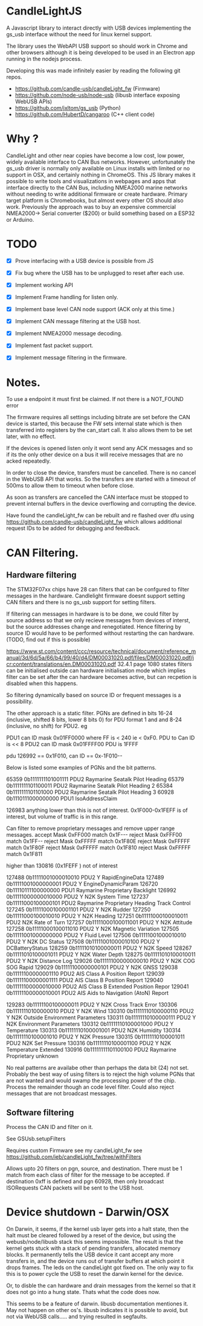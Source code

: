 # CandleLightJS

A Javascript library to interact directly with USB devices implementing the gs_usb interface without the need for linux kernel support.

The library uses the WebAPI USB support so should work in Chrome and other browsers although it is being developed to be used in an Electron app running in the nodejs process.

Developing this was made infinitely easier by reading the following git repos.

* https://github.com/candle-usb/candleLight_fw (Firmware)
* https://github.com/node-usb/node-usb (libusb interface exposing WebUSB APIs)
* https://github.com/jxltom/gs_usb (Python)
* https://github.com/HubertD/cangaroo (C++ client code)


# Why ?

CandleLight and other near copies have become a low cost, low power, widely available interface to CAN Bus 
networks. However, unfortunately the gs_usb driver is normally only available on Linux installs with limited or
no support in OSX, and certainly nothing in ChromeOS. This JS library makes it possible to write tools and
visualizations in webpages and apps that interface directly to the CAN Bus, including NMEA2000 marine networks
without needing to write additional firmware or create hardware. Primary target platform is Chromebooks, but
almost every other OS should also work. Previously the approach was to buy an expensive commercial NMEA2000->
Serial converter ($200) or build something based on a ESP32 or Arduino.


# TODO

* [x] Prove interfacing with a USB device is possible from JS
* [x] Fix bug where the USB has to be unplugged to reset after each use.
* [x] Implement working API
* [x] Implement Frame handling for listen only.
* [x] Implement base level CAN node support (ACK only at this time.)
* [x] Implement CAN message filtering at the USB host.
* [x] Implement NMEA2000 message decoding.
* [x] Implement fast packet support.
* [x] Implement message filtering in the firmware.


# Notes.

To use a endpoint it must first be claimed. If not there is a NOT_FOUND error

The firmware requires all settings including bitrate are set before the CAN device is started, this because the FW sets internal state which is then transferred into registers by the can_start call. It also allows
them to be set later, with no effect.

If the devices is opened listen only it wont send any ACK messages and so if its the only other device on a bus
it will receive messages that are no acked repeatedly.


In order to close  the device, transfers must be cancelled. There is no cancel in the WebUSB API that works. So
the transfers are started with a timeout of 500ms to allow them to timeout when before close.

As soon as transfers are cancelled the CAN interface must be stopped to prevent internal buffers in the device overflowing and corrupting the device.

Have found the candleLight_fw can be rebuilt and re flashed over dfu using https://github.com/candle-usb/candleLight_fw which allows additional request IDs to be added for debugging and feedback. 

# CAN Filtering. 

## Hardware filtering

The STM32F07xx chips have 28 can filters that can be confgured to filter messages in the hardware. Candlelight firmware doesnt support setting CAN filters and there is no gs_usb support for setting filters.

If filtering can messages in hardware is to be done, we could filter by source address so that we
only recieve messages from devices of interst, but the source addresses change and renegotiated.
Hence filtering by source ID would have to be performed without restarting the can hardware. 
(TODO, find out if this is possible)

https://www.st.com/content/ccc/resource/technical/document/reference_manual/3d/6d/5a/66/b4/99/40/d4/DM00031020.pdf/files/DM00031020.pdf/jcr:content/translations/en.DM00031020.pdf
32.4.1 page 1080 states filters can be initialised outside can hardware initialisation mode which implies filter can be set after the can hardware becomes active, but can recpetion is disabled when this happens.

So filtering dynamically based on source ID or frequent messages is a possibility.


The other approach is a static filter. PGNs are defined in bits 16-24 (inclusive, shifted 8 bits, lower 8 bits 0) for PDU format 1 and and 8-24 (inclusive, no shift) for PDU2.
eg

PDU1 can ID mask   0x01FF0000  where   FF is < 240 ie < 0xF0. PDU to Can ID is << 8
PDU2 can ID mask   0x01FFFF00  PDU is 1FFFF

pdu 126992 == 0x1F010, can ID == 0x-1F010--

Below is listed some examples of PGNs and the bit patterns.

65359   0b1111111101001111 PDU2  Raymarine Seatalk Pilot Heading
65379   0b1111111101100011 PDU2  Raymarine Seatalk Pilot Heading 2
65384   0b1111111101101000 PDU2  Raymarine Seatalk Pilot Heading 3
60928   0b1110111000000000 PDU1  IsoAddressClaim

126983 anything lower than this is not of interest.
0x1F000-0x1FEFF is of interest, but volume of traffic is in this range.

Can filter to remove proprietary messages and remove upper range messages.
accept Mask 0xFF000 match 0x1F---
reject Mask 0xFFF00 match 0x1FF--
reject Mask 0xFFFFF match 0x1F80E
reject Mask 0xFFFFF match 0x1F80F
reject Mask 0xFFFFF match 0x1F810
reject Mask 0xFFFFF match 0x1F811





higher than 130816 (0x1FEFF ) not of interest 



127488 0b11111001000010010 PDU2 Y  RapidEngineData
127489 0b11111001000000001 PDU2 Y  EngineDynamicParam
126720 0b11110111100000000 PDU1   Raymarine Proprietary Backlight
126992 0b11111000000010000 PDU2 Y  N2K System Time
127237 0b11111000100000101 PDU2   Raymarine Proprietary Heading Track Control
127245 0b11111000100001101 PDU2 Y  N2K Rudder
127250 0b11111000100010010 PDU2 Y  N2K Heading
127251 0b11111000100010011 PDU2   N2K Rate of Turn
127257 0b11111000100011001 PDU2 Y N2K Attitude
127258 0b11111000100011010 PDU2 Y N2K Magnetic Variation
127505 0b11111001000000000 PDU2 Y Fluid Level
127506 0b11111001000010010 PDU2 Y N2K DC Status
127508 0b11111001000010100 PDU2 Y DCBatteryStatus
128259 0b11111010100000011 PDU2 Y N2K Speed
128267 0b11111010100001011 PDU2 Y N2K Water Depth
128275 0b11111010100010011 PDU2 Y N2K Distance Log
129026 0b11111100000000010 PDU2 Y N2K COG SOG Rapid
129029 0b11111100000000101 PDU2 Y N2K GNSS
129038 0b11111100000001110 PDU2   AIS Class A Position Report
129039 0b11111100000001111 PDU2   AIS Class B Position Report
129040 0b11111100000010000 PDU2   AIS Class B Extended Position Repor
129041 0b11111100000010001 PDU2   AIS Aids to Navigation (AtoN) Report

129283 0b11111100100000011 PDU2 Y N2K Cross Track Error
130306 0b11111110100000010 PDU2 Y N2K Wind
130310 0b11111110100000110 PDU2 Y N2K Outside Environment Parameters
130311 0b11111110100000111 PDU2 Y N2K Environment Parameters
130312 0b11111110100001000 PDU2 Y Temperature
130313 0b11111110100001001 PDU2   N2K Humidity
130314 0b11111110100001010 PDU2 Y N2K Pressure
130315 0b11111110100001011 PDU2   N2K Set Pressure
130316 0b11111110100001100 PDU2 Y N2K Temperature Extended
130916 0b11111111101100100 PDU2  Raymarine Proprietary unknown

No real patterns are availabe other than perhaps the data bit (24) not set.
Probably the best way of using filters is to reject the high volume PGNs that are not wanted and would swamp the processing power of the chip. Process the remainder though an code level filter.
Could also reject messages that are not broadcast messages. 


## Software filtering

Process the CAN ID and filter on it. 

See GSUsb.setupFilters

Requires custom Firmware see my candleLight_fw see https://github.com/ieb/candleLight_fw/tree/withFilters

Allows upto 20 filters on pgn, source, and destination. There must be 1 match from each class of filter for the message to be accepted.  if destination 0xff is defined and pgn 60928, then only broadcast ISORequests CAN packets will be sent to the USB host.


# Device shutdown - Darwin/OSX

On Darwin, it seems, if the kernel usb layer gets into a halt state, then the halt must be cleared followed 
by a reset of the device, but using the webusb/node/libusb stack this seems impossible. The result is that 
the kernel gets stuck with a stack of pending transfers, allocated memory blocks. It permanently tells the 
USB device it cant accept any more transfers in, and the device runs out of transfer buffers at which point 
it drops frames. The leds on the candleLight got fixed on. The only way to fix this is to power cycle the USB 
to reset the darwin kernel for the device.  

Or, to disble the can hardware and drain messages from the kernel so that it does not go into a hung state. Thats what the code does now.

This seems to be a feature of darwin. libusb documentation mentiones it. May not happen on other os's. libusb 
indicates it is possible to avoid, but not via WebUSB calls..... and trying resulted in segfaults.


